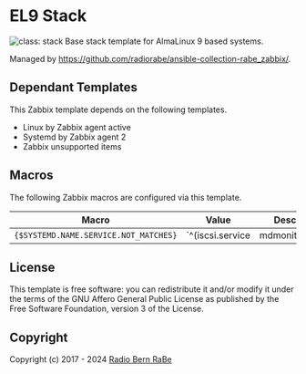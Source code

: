# EL9 Stack

![class: stack](https://img.shields.io/badge/class-stack) 
Base stack template for AlmaLinux 9 based systems.

Managed by <https://github.com/radiorabe/ansible-collection-rabe_zabbix/>.


## Dependant Templates

This Zabbix template depends on the following templates.

* Linux by Zabbix agent active
* Systemd by Zabbix agent 2
* Zabbix unsupported items

## Macros

The following Zabbix macros are configured via this template.

| Macro | Value | Description |
| ----- | ----- | ----------- |
| `{$SYSTEMD.NAME.SERVICE.NOT_MATCHES}` | `^(iscsi\.service|mdmonitor\.service|microcode\.service|multipathd\.service|udisks2\.service|selinux-autorelabel-mark\.service|iscsi-onboot\.service|vgauthd\.service|vmtoolsd\.service|loadmodules\.service)$` | Filter of systemd service units by name |

## License

This template is free software: you can redistribute it and/or modify it under
the terms of the GNU Affero General Public License as published by the Free
Software Foundation, version 3 of the License.

## Copyright

Copyright (c) 2017 - 2024 [Radio Bern RaBe](http://www.rabe.ch)
